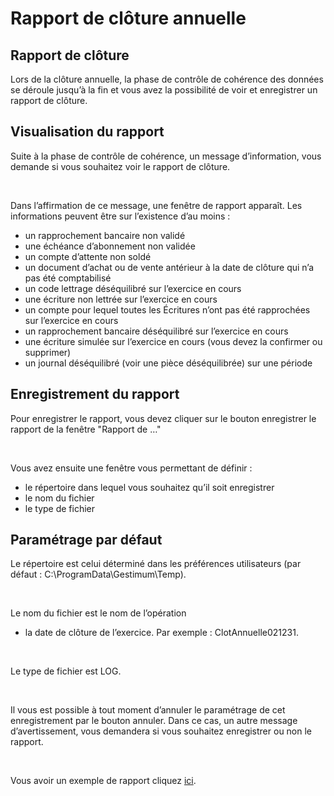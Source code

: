 # Rapport de clôture annuelle

## Rapport de clôture


Lors de la clôture annuelle, la phase de contrôle de cohérence des données 
 se déroule jusqu’à la fin et vous avez la possibilité de voir et enregistrer 
 un rapport de clôture.


## Visualisation du rapport


Suite à la phase de contrôle de cohérence, un message d’information, 
 vous demande si vous souhaitez voir le rapport de clôture.


 


Dans l’affirmation de ce message, une fenêtre de rapport apparaît. Les 
 informations peuvent être sur l’existence d’au moins :


* un rapprochement 
 bancaire non validé
* une échéance d’abonnement 
 non validée
* un compte d’attente 
 non soldé
* un document d’achat 
 ou de vente antérieur à la date de clôture qui n’a pas été comptabilisé
* un code lettrage 
 déséquilibré sur l’exercice en cours
* une écriture non 
 lettrée sur l’exercice en cours
* un compte pour 
 lequel toutes les Écritures n’ont pas été rapprochées sur l’exercice 
 en cours
* un rapprochement 
 bancaire déséquilibré sur l’exercice en cours
* une écriture simulée 
 sur l’exercice en cours (vous devez la confirmer ou supprimer)
* un journal déséquilibré 
 (voir une pièce déséquilibrée) sur une période


## Enregistrement du rapport


Pour enregistrer le rapport, vous devez cliquer sur le bouton enregistrer 
 le rapport de la fenêtre "Rapport de …"


 


Vous avez ensuite une fenêtre vous permettant de définir :


* le répertoire dans 
 lequel vous souhaitez qu’il soit enregistrer
* le nom du fichier
* le type de fichier


## Paramétrage par défaut


Le répertoire est celui déterminé dans les préférences 
 utilisateurs (par défaut : C:\ProgramData\Gestimum\Temp).


 


Le nom du fichier est le nom de l’opération 
 + la date de clôture de l’exercice. Par exemple : ClotAnnuelle021231.


 


Le type de fichier est LOG.


 


Il vous est possible à tout moment d’annuler le paramétrage de cet enregistrement 
 par le bouton annuler. Dans ce cas, un autre message d’avertissement, 
 vous demandera si vous souhaitez enregistrer ou non le rapport.


 


Vous avoir un exemple de rapport cliquez [ici](ExempleRapportClotureAnnuelle.md).


